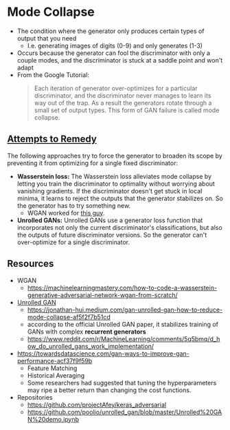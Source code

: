 # Mode Collapse
* The condition where the generator only produces certain types of output that you need
  * I.e. generating images of digits (0-9) and only generates (1-3)
* Occurs because the generator can fool the discriminator with only a couple modes,
and the discriminator is stuck at a saddle point and won't adapt
* From the Google Tutorial:
  > Each iteration of generator over-optimizes for a particular discriminator, and the discriminator never manages to learn its way out of the trap. As a result the generators rotate through a small set of output types. This form of GAN failure is called mode collapse.

## [Attempts to Remedy](https://developers.google.com/machine-learning/gan/problems)
The following approaches try to force the generator to broaden its scope by preventing it from optimizing for a single fixed discriminator:
* __Wasserstein loss:__ The Wasserstein loss alleviates mode collapse by letting you train the discriminator to optimality without worrying about vanishing gradients. If the discriminator doesn't get stuck in local minima, it learns to reject the outputs that the generator stabilizes on. So the generator has to try something new.
  * WGAN worked for [this guy](https://datascience.stackexchange.com/questions/51276/gan-am-i-seeing-mode-collapse-common-fixes-not-working).
* __Unrolled GANs:__ Unrolled GANs use a generator loss function that incorporates not only the current discriminator's classifications, but also the outputs of future discriminator versions. So the generator can't over-optimize for a single discriminator.

## Resources
* WGAN
  * https://machinelearningmastery.com/how-to-code-a-wasserstein-generative-adversarial-network-wgan-from-scratch/
* [Unrolled GAN](https://arxiv.org/pdf/1611.02163.pdf)
  * https://jonathan-hui.medium.com/gan-unrolled-gan-how-to-reduce-mode-collapse-af5f2f7b51cd
  * according to the official Unrolled GAN paper, it stabilizes training of GANs with complex __recurrent generators__
  * https://www.reddit.com/r/MachineLearning/comments/5q5bmq/d_how_do_unrolled_gans_work_implementation/
* https://towardsdatascience.com/gan-ways-to-improve-gan-performance-acf37f9f59b
  * Feature Matching
  * Historical Averaging
  * Some researchers had suggested that tuning the hyperparameters may ripe a better return than changing the cost functions.
* Repositories
  * https://github.com/projectAfey/keras_adversarial
  * https://github.com/poolio/unrolled_gan/blob/master/Unrolled%20GAN%20demo.ipynb
